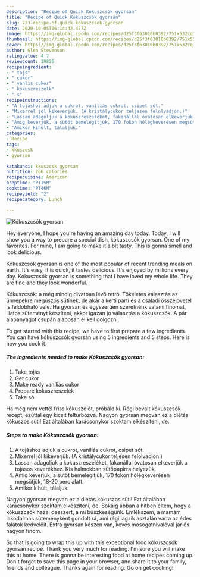 ```yaml
---
description: "Recipe of Quick Kókuszcsók gyorsan"
title: "Recipe of Quick Kókuszcsók gyorsan"
slug: 723-recipe-of-quick-kokuszcsok-gyorsan
date: 2020-10-05T06:14:42.477Z
image: https://img-global.cpcdn.com/recipes/d25f3f63010b0392/751x532cq70/kokuszcsok-gyorsan-recept-foto.jpg
thumbnail: https://img-global.cpcdn.com/recipes/d25f3f63010b0392/751x532cq70/kokuszcsok-gyorsan-recept-foto.jpg
cover: https://img-global.cpcdn.com/recipes/d25f3f63010b0392/751x532cq70/kokuszcsok-gyorsan-recept-foto.jpg
author: Glen Stevenson
ratingvalue: 4.7
reviewcount: 19826
recipeingredient:
- " tojs"
- " cukor"
- " vanlis cukor"
- " kokuszreszelk"
- " s"
recipeinstructions:
- "A tojáshoz adjuk a cukrot, vaníliás cukrot, csipet sót."
- "Mixerrel jól kikeverjük. (A kristálycukor teljesen felolvadjon.)"
- "Lassan adagoljuk a kokuszreszeléket, fakanállal óvatosan elkeverjük a tojásos keverékhez. Kis halmokban sütőpapirra helyezük."
- "Amig keverjük, a sütöt bemelegitjük, 170 fokon hőlégkeverésen megsütjük, 18-20 perc alatt."
- "Amikor kihült, tálaljuk."
categories:
- Recipe
tags:
- kkuszcsk
- gyorsan

katakunci: kkuszcsk gyorsan 
nutrition: 266 calories
recipecuisine: American
preptime: "PT15M"
cooktime: "PT46M"
recipeyield: "2"
recipecategory: Lunch

---
```



![Kókuszcsók gyorsan](https://img-global.cpcdn.com/recipes/d25f3f63010b0392/751x532cq70/kokuszcsok-gyorsan-recept-foto.jpg)

Hey everyone, I hope you're having an amazing day today. Today, I will show you a way to prepare a special dish, kókuszcsók gyorsan. One of my favorites. For mine, I am going to make it a bit tasty. This is gonna smell and look delicious.

Kókuszcsók gyorsan is one of the most popular of recent trending meals on earth. It's easy, it is quick, it tastes delicious. It's enjoyed by millions every day. Kókuszcsók gyorsan is something that I have loved my whole life. They are fine and they look wonderful.

Kókuszcsók: a még mindig divatban lévő retró. Tökéletes választás az ünnepekre megúszós sütinek, de akár a kerti parti és a családi összejövetel is feldobható vele. Ha gyorsan és egyszerűen szeretnénk valami finomat, illatos süteményt készíteni, akkor igazán jó választás a kókuszcsók. A pár alapanyagot csupán alaposan el kell dolgozni.


To get started with this recipe, we have to first prepare a few ingredients. You can have kókuszcsók gyorsan using 5 ingredients and 5 steps. Here is how you cook it.

<!--inarticleads1-->

##### The ingredients needed to make Kókuszcsók gyorsan:

1. Take  tojás
1. Get  cukor
1. Make ready  vaníliás cukor
1. Prepare  kokuszreszelék
1. Take  só


Ha még nem vettél friss kókuszdiót, próbáld ki. Régi bevált kókuszcsók recept, ezúttal egy kicsit felturbózva. Nagyon gyorsan megvan ez a diétás kókuszos süti! Ezt általában karácsonykor szoktam elkészíteni, de. 

<!--inarticleads2-->

##### Steps to make Kókuszcsók gyorsan:

1. A tojáshoz adjuk a cukrot, vaníliás cukrot, csipet sót.
1. Mixerrel jól kikeverjük. (A kristálycukor teljesen felolvadjon.)
1. Lassan adagoljuk a kokuszreszeléket, fakanállal óvatosan elkeverjük a tojásos keverékhez. Kis halmokban sütőpapirra helyezük.
1. Amig keverjük, a sütöt bemelegitjük, 170 fokon hőlégkeverésen megsütjük, 18-20 perc alatt.
1. Amikor kihült, tálaljuk.


Nagyon gyorsan megvan ez a diétás kókuszos süti! Ezt általában karácsonykor szoktam elkészíteni, de. Sokáig abban a hitben éltem, hogy a kókuszcsók hazai desszert, a mi büszkeségünk. Emlékszem, a mamám lakodalmas süteményként gondolt rá, ami régi lagzik asztalán várta az édes falatok kedvelőit. Extra gyorsan készen van, kevés mosogatnivalóval jár és nagyon finom. 

So that is going to wrap this up with this exceptional food kókuszcsók gyorsan recipe. Thank you very much for reading. I'm sure you will make this at home. There is gonna be interesting food at home recipes coming up. Don't forget to save this page in your browser, and share it to your family, friends and colleague. Thanks again for reading. Go on get cooking!
